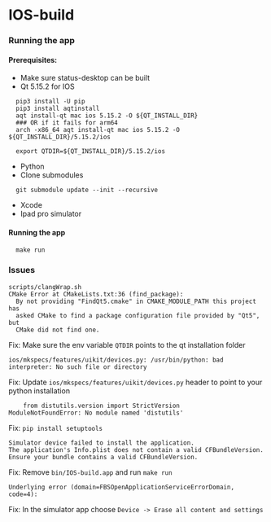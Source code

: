 # IOS-build

### Running the app

#### Prerequisites:
- Make sure status-desktop can be built
- Qt 5.15.2 for IOS
```
  pip3 install -U pip
  pip3 install aqtinstall
  aqt install-qt mac ios 5.15.2 -O ${QT_INSTALL_DIR}
  ### OR if it fails for arm64
  arch -x86_64 aqt install-qt mac ios 5.15.2 -O ${QT_INSTALL_DIR}/5.15.2/ios

  export QTDIR=${QT_INSTALL_DIR}/5.15.2/ios
```
- Python
- Clone submodules
```
  git submodule update --init --recursive
```
- Xcode
- Ipad pro simulator


#### Running the app
```
  make run
```

### Issues

```
scripts/clangWrap.sh
CMake Error at CMakeLists.txt:36 (find_package):
  By not providing "FindQt5.cmake" in CMAKE_MODULE_PATH this project has
  asked CMake to find a package configuration file provided by "Qt5", but
  CMake did not find one.

```
Fix: Make sure the env variable `QTDIR` points to the qt installation folder


```
ios/mkspecs/features/uikit/devices.py: /usr/bin/python: bad interpreter: No such file or directory
```

Fix: Update `ios/mkspecs/features/uikit/devices.py` header to point to your python installation

```
    from distutils.version import StrictVersion
ModuleNotFoundError: No module named 'distutils'
```

Fix: `pip install setuptools`

```
Simulator device failed to install the application.
The application's Info.plist does not contain a valid CFBundleVersion.
Ensure your bundle contains a valid CFBundleVersion.
```

Fix: Remove `bin/IOS-build.app` and run `make run`

```
Underlying error (domain=FBSOpenApplicationServiceErrorDomain, code=4):
```

Fix: In the simulator app choose `Device -> Erase all content and settings`
